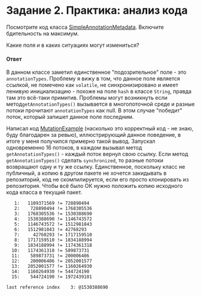 # Задание 2. Практика: анализ кода #

Посмотрите код
класса [SimpleAnnotationMetadata](https://github.com/spring-projects/spring-framework/blob/b595dc1dfad9db534ca7b9e8f46bb9926b88ab5a/spring-core/src/main/java/org/springframework/core/type/classreading/SimpleAnnotationMetadata.java).
Включите бдительность на максимум.

Какие поля и в каких ситуациях могут измениться?

#### Ответ ####

В данном классе заметил единственное "подозрительное" поле - это `annotationTypes`. Проблему я вижу
в том, что данное поле является ссылкой, не помечено как `volatile`, не синхронизировано и имеет ленивую
инициализацию - похоже на поле `hash` в классе `String`, правда там это всё-таки примитив. Проблемы могут
возникнуть если метод`getAnnotationTypes()` вызывается в многопоточной среде и разные потоки прочитают
`annotationTypes` как null. В этом случае "победит" поток, который запишет данное поле последним.

Написал код [MutationExample](./MutationExample.java) (насколько это корректный код - не знаю, буду благодарен
за ревью), иллюстрирующий данное поведение, в итоге у меня получился примерно такой вывод. Запускал одновременно
16 потоков, в каждом вызывал метод `getAnnotationTypes()` - каждый поток вернул свою ссылку. Если метод
`getAnnotationTypes()` сделать `synchronized`, то разные потоки возвращают одну и ту же ссылку.
Единственное, поскольку класс не публичный, а копию в другом пакете не хочется закидывать в репозиторий, код не
скомпилируется, если его просто клонировать из репозитория. Чтобы всё было ОК нужно положить копию исходного
кода класса в текущий пакет.

```text
   1:   1109371569 != 728890494
   2:    728890494 != 1768305536
   3:   1768305536 != 1530388690
   4:   1530388690 != 1146743572
   5:   1146743572 != 1512981843
   6:   1512981843 != 42768293
   7:     42768293 != 1717159510
   8:   1717159510 != 1834188994
   9:   1834188994 != 1174361318
  10:   1174361318 != 589873731
  11:    589873731 != 200006406
  12:    200006406 != 2052001577
  13:   2052001577 != 1160264930
  14:   1160264930 != 544724190
  15:    544724190 != 1972439101

last reference index    3: @1530388690
```
